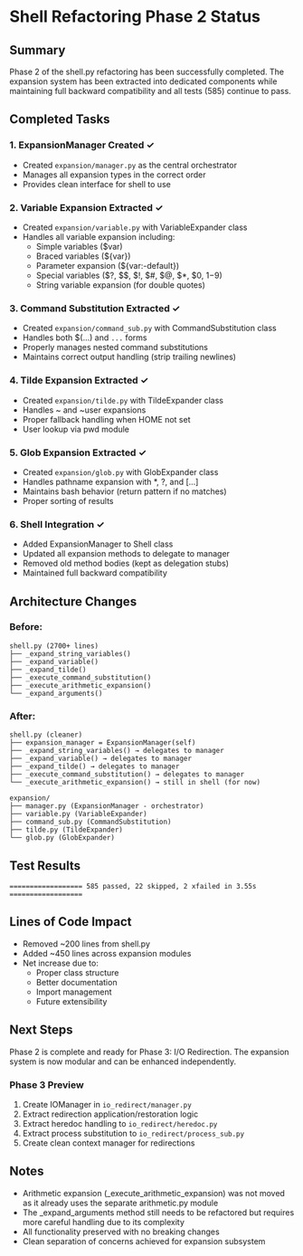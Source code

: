 # Shell Refactoring Phase 2 Status

## Summary
Phase 2 of the shell.py refactoring has been successfully completed. The expansion system has been extracted into dedicated components while maintaining full backward compatibility and all tests (585) continue to pass.

## Completed Tasks

### 1. ExpansionManager Created ✓
- Created `expansion/manager.py` as the central orchestrator
- Manages all expansion types in the correct order
- Provides clean interface for shell to use

### 2. Variable Expansion Extracted ✓
- Created `expansion/variable.py` with VariableExpander class
- Handles all variable expansion including:
  - Simple variables ($var)
  - Braced variables (${var})
  - Parameter expansion (${var:-default})
  - Special variables ($?, $$, $!, $#, $@, $*, $0, $1-$9)
  - String variable expansion (for double quotes)

### 3. Command Substitution Extracted ✓
- Created `expansion/command_sub.py` with CommandSubstitution class
- Handles both $(...) and `...` forms
- Properly manages nested command substitutions
- Maintains correct output handling (strip trailing newlines)

### 4. Tilde Expansion Extracted ✓
- Created `expansion/tilde.py` with TildeExpander class
- Handles ~ and ~user expansions
- Proper fallback handling when HOME not set
- User lookup via pwd module

### 5. Glob Expansion Extracted ✓
- Created `expansion/glob.py` with GlobExpander class
- Handles pathname expansion with *, ?, and [...]
- Maintains bash behavior (return pattern if no matches)
- Proper sorting of results

### 6. Shell Integration ✓
- Added ExpansionManager to Shell class
- Updated all expansion methods to delegate to manager
- Removed old method bodies (kept as delegation stubs)
- Maintained full backward compatibility

## Architecture Changes

### Before:
```
shell.py (2700+ lines)
├── _expand_string_variables() 
├── _expand_variable()
├── _expand_tilde()
├── _execute_command_substitution()
├── _execute_arithmetic_expansion()
└── _expand_arguments()
```

### After:
```
shell.py (cleaner)
├── expansion_manager = ExpansionManager(self)
├── _expand_string_variables() → delegates to manager
├── _expand_variable() → delegates to manager
├── _expand_tilde() → delegates to manager
├── _execute_command_substitution() → delegates to manager
└── _execute_arithmetic_expansion() → still in shell (for now)

expansion/
├── manager.py (ExpansionManager - orchestrator)
├── variable.py (VariableExpander)
├── command_sub.py (CommandSubstitution)
├── tilde.py (TildeExpander)
└── glob.py (GlobExpander)
```

## Test Results
```
================== 585 passed, 22 skipped, 2 xfailed in 3.55s ==================
```

## Lines of Code Impact
- Removed ~200 lines from shell.py
- Added ~450 lines across expansion modules
- Net increase due to:
  - Proper class structure
  - Better documentation
  - Import management
  - Future extensibility

## Next Steps

Phase 2 is complete and ready for Phase 3: I/O Redirection. The expansion system is now modular and can be enhanced independently.

### Phase 3 Preview
1. Create IOManager in `io_redirect/manager.py`
2. Extract redirection application/restoration logic
3. Extract heredoc handling to `io_redirect/heredoc.py`
4. Extract process substitution to `io_redirect/process_sub.py`
5. Create clean context manager for redirections

## Notes
- Arithmetic expansion (_execute_arithmetic_expansion) was not moved as it already uses the separate arithmetic.py module
- The _expand_arguments method still needs to be refactored but requires more careful handling due to its complexity
- All functionality preserved with no breaking changes
- Clean separation of concerns achieved for expansion subsystem